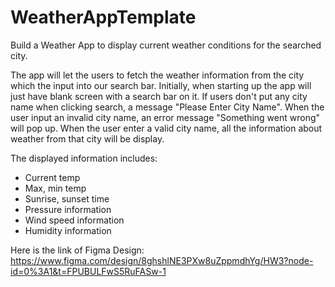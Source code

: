 # WeatherAppTemplate
Build a Weather App to display current weather conditions for the searched city.

The app will let the users to fetch the weather information from the city which the input
into our search bar. Initially, when starting up the app will just have blank screen
with a search bar on it. If users don't put any city name when clicking search, a message
"Please Enter City Name". When the user input an invalid city name, an error message 
"Something went wrong" will pop up. When the user enter a valid city name, all the
information about weather from that city will be display.

The displayed information includes:
* Current temp
* Max, min temp
* Sunrise, sunset time
* Pressure information
* Wind speed information 
* Humidity information

Here is the link of Figma Design: https://www.figma.com/design/8ghshlNE3PXw8uZppmdhYg/HW3?node-id=0%3A1&t=FPUBULFwS5RuFASw-1
